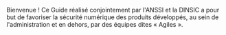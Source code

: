 Bienvenue ! Ce Guide réalisé conjointement par l'ANSSI et la DINSIC a pour but de favoriser la sécurité numérique des produits développés, au sein de l'administration et en dehors, par des équipes dites « Agiles ».

